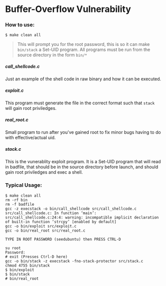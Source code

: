 # Buffer-Overflow Vulnerability

### How to use:

`$ make clean all`
> This will prompt you for the root password, this is so it can make `bin/stack` a Set-UID program.
> All programs must be run from the source directory in the form `bin/*`

##### call_shellcode.c

Just an example of the shell code in raw binary and how it can be executed.

##### exploit.c

This program must generate the file in the correct format such that `stack` will gain root priviledges.

##### real_root.c

Small program to run after you've gained root to fix minor bugs having to do with effective/actual uid.

##### stack.c

This is the vunerablity exploit program. It is a Set-UID program that will read in badfile, that should be in the source directory before launch, and should gain root priviledges and exec a shell.

### Typical Usage:

```
$ make clean all
rm -rf bin
rm -f badfile
gcc -z execstack -o bin/call_shellcode src/call_shellcode.c
src/call_shellcode.c: In function ‘main’:
src/call_shellcode.c:24:4: warning: incompatible implicit declaration of built-in function ‘strcpy’ [enabled by default]
gcc -o bin/exploit src/exploit.c
gcc -o bin/real_root src/real_root.c

TYPE IN ROOT PASSWORD (seedubuntu) then PRESS CTRL-D

su root
Password:
# exit (Presses Ctrl-D here)
gcc -o bin/stack -z execstack -fno-stack-protector src/stack.c
chmod 4755 bin/stack
$ bin/exploit
$ bin/stack
# bin/real_root
```

